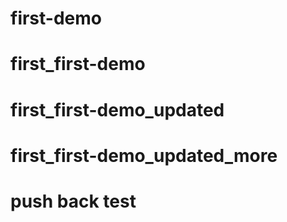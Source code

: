# first-demo
# first_first-demo
# first_first-demo_updated
# first_first-demo_updated_more
# push back test
